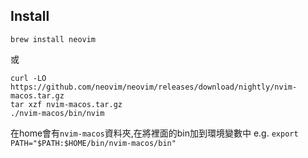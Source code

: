

## Install
```
brew install neovim
```
或
```
curl -LO https://github.com/neovim/neovim/releases/download/nightly/nvim-macos.tar.gz
tar xzf nvim-macos.tar.gz
./nvim-macos/bin/nvim
```
在home會有`nvim-macos`資料夾,在將裡面的bin加到環境變數中
e.g. `export PATH="$PATH:$HOME/bin/nvim-macos/bin"`




